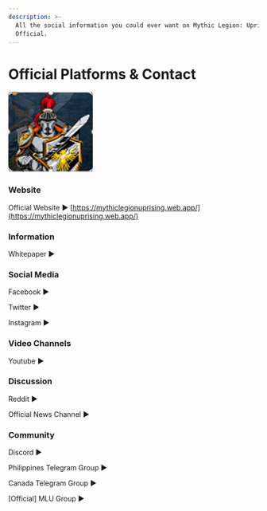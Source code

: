 ```yaml
---
description: >-
  All the social information you could ever want on Mythic Legion: Uprising
  Official.
---
```


# Official Platforms & Contact

![](<../.gitbook/assets/image (10) (1).png>)

### Website

Official Website ▶️ [https://mythiclegionuprising.web.app/](https://mythiclegionuprising.web.app/)

### Information

Whitepaper ▶️



### Social Media&#x20;

Facebook ▶️

Twitter ▶️

Instagram ▶️



### Video Channels

Youtube ▶️



### Discussion

Reddit ▶️

Official News Channel ▶️



### Community

Discord ▶️

Philippines Telegram Group ▶️

Canada Telegram Group ▶️

\[Official] MLU Group ▶️
